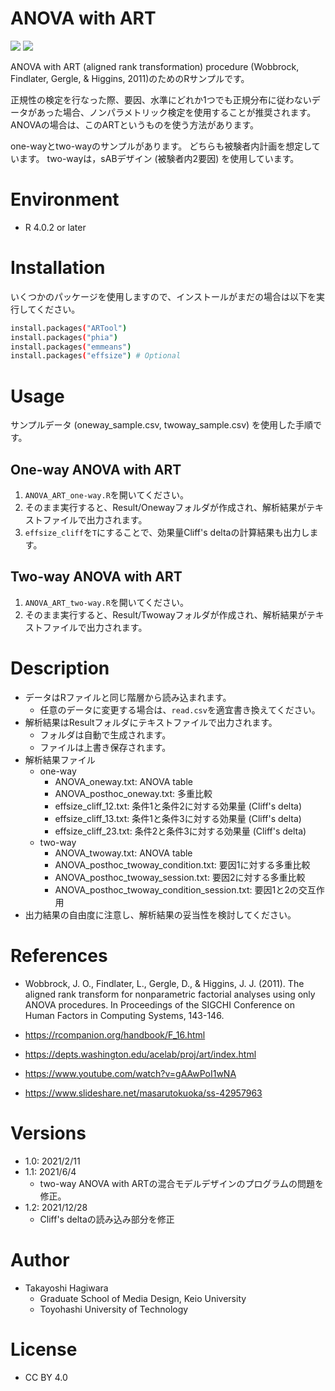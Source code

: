 # ANOVA with ART
<img src="https://img.shields.io/badge/R-4.0.2-blue?&logo=R">
<img src="https://img.shields.io/badge/License-CC BY 4.0-lightgray">


ANOVA with ART (aligned rank transformation) procedure (Wobbrock, Findlater, Gergle, & Higgins, 2011)のためのRサンプルです。

正規性の検定を行なった際、要因、水準にどれか1つでも正規分布に従わないデータがあった場合、ノンパラメトリック検定を使用することが推奨されます。
ANOVAの場合は、このARTというものを使う方法があります。

one-wayとtwo-wayのサンプルがあります。
どちらも被験者内計画を想定しています。
two-wayは，sABデザイン (被験者内2要因) を使用しています。


# Environment
- R                4.0.2 or later


# Installation
いくつかのパッケージを使用しますので、インストールがまだの場合は以下を実行してください。

```bash
install.packages("ARTool")
install.packages("phia")
install.packages("emmeans")
install.packages("effsize") # Optional
```


# Usage
サンプルデータ (oneway_sample.csv, twoway_sample.csv) を使用した手順です。

## One-way ANOVA with ART
1. `ANOVA_ART_one-way.R`を開いてください。
1. そのまま実行すると、Result/Onewayフォルダが作成され、解析結果がテキストファイルで出力されます。
1. `effsize_cliff`を`T`にすることで、効果量Cliff's deltaの計算結果も出力します。

## Two-way ANOVA with ART
1. `ANOVA_ART_two-way.R`を開いてください。
1. そのまま実行すると、Result/Twowayフォルダが作成され、解析結果がテキストファイルで出力されます。


# Description
- データはRファイルと同じ階層から読み込まれます。
    - 任意のデータに変更する場合は、`read.csv`を適宜書き換えてください。
- 解析結果はResultフォルダにテキストファイルで出力されます。
    - フォルダは自動で生成されます。
    - ファイルは上書き保存されます。
- 解析結果ファイル
    - one-way
        - ANOVA_oneway.txt: ANOVA table
        - ANOVA_posthoc_oneway.txt: 多重比較
        - effsize_cliff_12.txt: 条件1と条件2に対する効果量 (Cliff's delta)
        - effsize_cliff_13.txt: 条件1と条件3に対する効果量 (Cliff's delta)
        - effsize_cliff_23.txt: 条件2と条件3に対する効果量 (Cliff's delta)
    - two-way
        - ANOVA_twoway.txt: ANOVA table
        - ANOVA_posthoc_twoway_condition.txt: 要因1に対する多重比較
        - ANOVA_posthoc_twoway_session.txt: 要因2に対する多重比較
        - ANOVA_posthoc_twoway_condition_session.txt: 要因1と2の交互作用
- 出力結果の自由度に注意し、解析結果の妥当性を検討してください。


# References
- Wobbrock, J. O., Findlater, L., Gergle, D., & Higgins, J. J. (2011). The aligned rank transform for nonparametric factorial analyses using only ANOVA procedures. In Proceedings of the SIGCHI Conference on Human Factors in Computing Systems, 143-146.

- https://rcompanion.org/handbook/F_16.html

- https://depts.washington.edu/acelab/proj/art/index.html

- https://www.youtube.com/watch?v=gAAwPoI1wNA

- https://www.slideshare.net/masarutokuoka/ss-42957963


# Versions
- 1.0: 2021/2/11
- 1.1: 2021/6/4
    - two-way ANOVA with ARTの混合モデルデザインのプログラムの問題を修正。
- 1.2: 2021/12/28
    - Cliff's deltaの読み込み部分を修正


# Author
- Takayoshi Hagiwara
    - Graduate School of Media Design, Keio University
    - Toyohashi University of Technology


# License
- CC BY 4.0